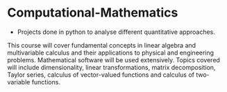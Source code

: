 # Computational-Mathematics
- Projects done in python to analyse different quantitative approaches.    


This course will cover fundamental concepts in linear algebra and multivariable calculus and their applications to physical and engineering problems. Mathematical software will be used extensively. Topics covered will include dimensionality, linear transformations, matrix decomposition, Taylor series, calculus of vector-valued functions and calculus of two-variable functions.
